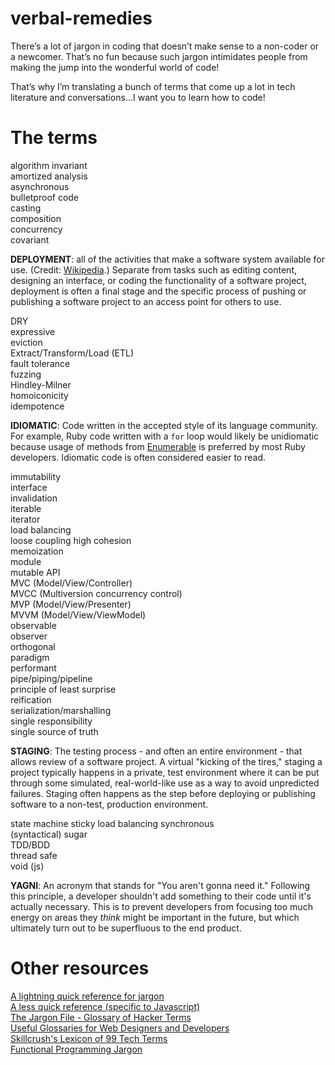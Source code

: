 # verbal-remedies
There’s a lot of jargon in coding that doesn’t make sense to a non-coder or a newcomer. That’s no fun because such jargon intimidates people from making the jump into the wonderful world of code!

That’s why I’m translating a bunch of terms that come up a lot in tech literature and conversations…I want you to learn how to code!

# The terms

algorithm invariant  
amortized analysis  
asynchronous  
bulletproof code  
casting  
composition  
concurrency  
covariant  

**DEPLOYMENT**: all of the activities that make a software system available for use. (Credit: [Wikipedia](https://en.wikipedia.org/wiki/Software_deployment).) Separate from tasks such as editing content, designing an interface, or coding the functionality of a software project, deployment is often a final stage and the specific process of pushing or publishing a software project to an access point for others to use.

DRY  
expressive  
eviction  
Extract/Transform/Load (ETL)  
fault tolerance  
fuzzing  
Hindley-Milner  
homoiconicity  
idempotence  

**IDIOMATIC**: Code written in the accepted style of its language community. For example, Ruby code written with a `for` loop would likely be unidiomatic because usage of methods from [Enumerable](http://ruby-doc.org/core-2.3.1/Enumerable.html) is preferred by most Ruby developers. Idiomatic code is often considered easier to read.

immutability  
interface  
invalidation  
iterable  
iterator  
load balancing  
loose coupling high cohesion  
memoization  
module  
mutable API  
MVC (Model/View/Controller)  
MVCC (Multiversion concurrency control)  
MVP (Model/View/Presenter)  
MVVM (Model/View/ViewModel)  
observable  
observer  
orthogonal  
paradigm  
performant  
pipe/piping/pipeline  
principle of least surprise  
reification  
serialization/marshalling  
single responsibility  
single source of truth

**STAGING**: The testing process - and often an entire environment - that allows review of a software project. A virtual "kicking of the tires," staging a project typically happens in a private, test environment where it can be put through some simulated, real-world-like use as a way to avoid unpredicted failures. Staging often happens as the step before deploying or publishing software to a non-test, production environment.

state machine
sticky load balancing
synchronous    
(syntactical) sugar  
TDD/BDD  
thread safe  
void (js)  

**YAGNI**: An acronym that stands for "You aren't gonna need it." Following
this principle, a developer shouldn't add something to their code until it's
actually necessary. This is to prevent developers from focusing too much
energy on areas they *think* might be important in the future, but which
ultimately turn out to be superfluous to the end product.

# Other resources

[A lightning quick reference for jargon](https://twitter.com/searls/status/609521655405113344)  
[A less quick reference (specific to Javascript)](https://github.com/HugoGiraudel/SJSJ)  
[The Jargon File - Glossary of Hacker Terms](http://www.catb.org/jargon/html/go01.html)  
[Useful Glossaries for Web Designers and Developers](https://www.smashingmagazine.com/2009/05/useful-glossaries-for-web-designers-and-developers/)  
[Skillcrush's Lexicon of 99 Tech Terms](http://skillcrush.com/2015/03/26/99-tech-terms/)  
[Functional Programming Jargon](https://github.com/hemanth/functional-programming-jargon)  
